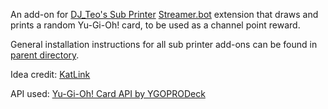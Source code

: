 An add-on for [DJ_Teo's Sub Printer](https://ko-fi.com/s/37c18da75d) [Streamer.bot](https://streamer.bot/) extension that draws and prints a random Yu-Gi-Oh! card, to be used as a channel point reward.

General installation instructions for all sub printer add-ons can be found in [parent directory](https://github.com/lucasgerrits/stream-tools-and-widgets/tree/master/StreamerPrinterAddons).

Idea credit: [KatLink](https://www.twitch.tv/katlink)

API used: [Yu-Gi-Oh! Card API by YGOPRODeck](https://ygoprodeck.com/api-guide/)